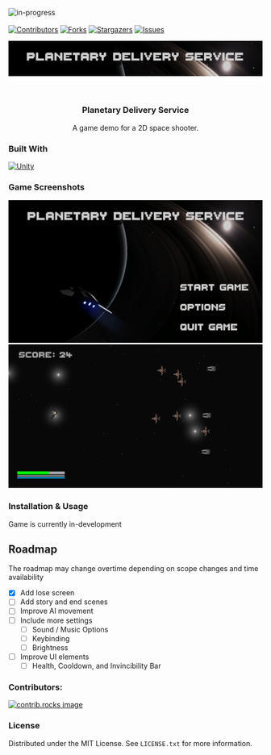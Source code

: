 <a id="readme-top"></a>
![in-progress]
<br><br>
[![Contributors][contributors-shield]][contributors-url]
[![Forks][forks-shield]][forks-url]
[![Stargazers][stars-shield]][stars-url]
[![Issues][issues-shield]][issues-url]


![product-title]
<!--[![MIT License][license-shield]][license-url]
[![LinkedIn][linkedin-shield]][linkedin-url]-->

<!-- PROJECT LOGO -->
<br />
<div align="center">
  <a href="https://github.com/jaskiewm/planetary_delivery_service">
<!--     <img src="images/logo.png" alt="Logo" width="80" height="80"> -->
  </a>

<h3 align="center">Planetary Delivery Service</h3>
  <p align="center">
    A game demo for a 2D space shooter.
    <br />
<!--     <a href="https://github.com/jaskiewm/PONG/issues/new?labels=bug&template=bug-report---.md">Report Bug</a>
    ·
    <a href="https://github.com/jaskiewm/PONG/issues/new?labels=enhancement&template=feature-request---.md">Request Feature</a>
    . -->
<!--     <a href="https://oinkle.itch.io/pong-remake">Itch.io Link</a> -->
  </p>
</div>

### Built With
[![Unity]][Unity-url]

### Game Screenshots
![product-screenshot1]
![product-screenshot2]

<!-- USAGE EXAMPLES -->
### Installation & Usage
Game is currently in-development

<!-- ROADMAP -->
## Roadmap
The roadmap may change overtime depending on scope changes and time availability
- [x] Add lose screen
- [ ] Add story and end scenes
- [ ] Improve AI movement
- [ ] Include more settings
    - [ ] Sound / Music Options
    - [ ] Keybinding
    - [ ] Brightness
- [ ] Improve UI elements
    - [ ] Health, Cooldown, and Invincibility Bar

<!-- CONTRIBUTING -->
### Contributors:
<a href="https://github.com/jaskiewm/planetary_delivery_service/graphs/contributors">
  <img src="https://contrib.rocks/image?repo=jaskiewm/planetary_delivery_service" alt="contrib.rocks image" />
</a>

<!-- LICENSE -->
### License
Distributed under the MIT License. See `LICENSE.txt` for more information.

<!-- MARKDOWN LINKS & IMAGES -->
[in-progress]: https://img.shields.io/badge/project--status-work--in--progress-orange?style=for-the-badge
[contributors-shield]: https://img.shields.io/github/contributors/jaskiewm/planetary_delivery_service.svg?style=for-the-badge
[contributors-url]: https://github.com/jaskiewm/planetary_delivery_service/graphs/contributors
[forks-shield]: https://img.shields.io/github/forks/jaskiewm/planetary_delivery_service.svg?style=for-the-badge
[forks-url]: https://github.com/jaskiewm/planetary_delivery_service/network/members
[stars-shield]: https://img.shields.io/github/stars/jaskiewm/planetary_delivery_service.svg?style=for-the-badge
[stars-url]: https://github.com/jaskiewm/planetary_delivery_service/stargazers
[issues-shield]: https://img.shields.io/github/issues/jaskiewm/planetary_delivery_service.svg?style=for-the-badge
[issues-url]: https://github.com/jaskiewm/planetary_delivery_service/issues
[license-shield]: https://img.shields.io/github/license/jaskiewm/planetary_delivery_service.svg?style=for-the-badge
[license-url]: https://github.com/jaskiewm/planetary_delivery_service/blob/master/LICENSE.txt
[linkedin-shield]: https://img.shields.io/badge/-LinkedIn-black.svg?style=for-the-badge&logo=linkedin&colorB=555
[linkedin-url]: https://linkedin.com/in/jaskiewm
[product-screenshot]: images/screenshot.png
[Unity]: https://img.shields.io/badge/Made%20with-Unity-57b9d3.svg?style=flat&logo=unity
[Unity-url]: https://unity.com/

[product-title]: Assets/Images/CoverTitle.PNG
[product-screenshot1]: Assets/Images/MainMenu.PNG
[product-screenshot2]: Assets/Images/Game1.PNG
